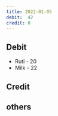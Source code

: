 ```yaml
---
title: 2022-01-05
debit:  42
credit: 0
---
```


## Debit 
* Ruti - 20
* Milk - 22
## Credit  

## others 

